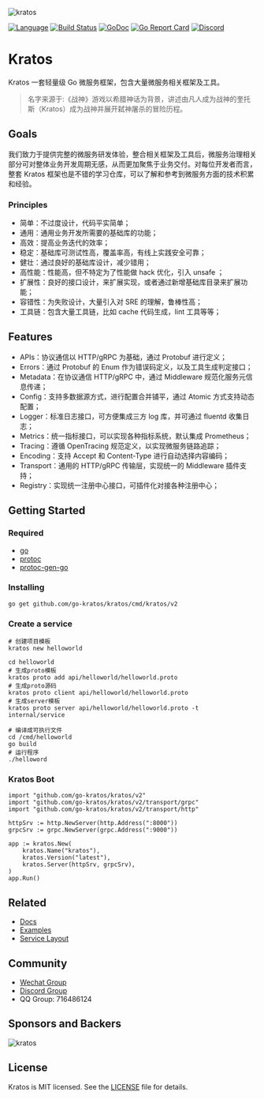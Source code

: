 ![kratos](docs/images/kratos.png)

[![Language](https://img.shields.io/badge/Language-Go-blue.svg)](https://golang.org/)
[![Build Status](https://github.com/go-kratos/kratos/workflows/Go/badge.svg)](https://github.com/go-kratos/kratos/actions)
[![GoDoc](https://pkg.go.dev/badge/github.com/go-kratos/kratos/v2)](https://pkg.go.dev/github.com/go-kratos/kratos/v2)
[![Go Report Card](https://goreportcard.com/badge/github.com/go-kratos/kratos/v2)](https://goreportcard.com/report/github.com/go-kratos/kratos/v2)
[![Discord](https://img.shields.io/discord/766619759214854164?label=chat&logo=discord)](https://discord.gg/BWzJsUJ)

# Kratos

Kratos 一套轻量级 Go 微服务框架，包含大量微服务相关框架及工具。  

> 名字来源于:《战神》游戏以希腊神话为背景，讲述由凡人成为战神的奎托斯（Kratos）成为战神并展开弑神屠杀的冒险历程。

## Goals

我们致力于提供完整的微服务研发体验，整合相关框架及工具后，微服务治理相关部分可对整体业务开发周期无感，从而更加聚焦于业务交付。对每位开发者而言，整套 Kratos 框架也是不错的学习仓库，可以了解和参考到微服务方面的技术积累和经验。

### Principles

* 简单：不过度设计，代码平实简单；
* 通用：通用业务开发所需要的基础库的功能；
* 高效：提高业务迭代的效率；
* 稳定：基础库可测试性高，覆盖率高，有线上实践安全可靠；
* 健壮：通过良好的基础库设计，减少错用；
* 高性能：性能高，但不特定为了性能做 hack 优化，引入 unsafe ；
* 扩展性：良好的接口设计，来扩展实现，或者通过新增基础库目录来扩展功能；
* 容错性：为失败设计，大量引入对 SRE 的理解，鲁棒性高；
* 工具链：包含大量工具链，比如 cache 代码生成，lint 工具等等；

## Features
* APIs：协议通信以 HTTP/gRPC 为基础，通过 Protobuf 进行定义；
* Errors：通过 Protobuf 的 Enum 作为错误码定义，以及工具生成判定接口；
* Metadata：在协议通信 HTTP/gRPC 中，通过 Middleware 规范化服务元信息传递；
* Config：支持多数据源方式，进行配置合并铺平，通过 Atomic 方式支持动态配置；
* Logger：标准日志接口，可方便集成三方 log 库，并可通过 fluentd 收集日志；
* Metrics：统一指标接口，可以实现各种指标系统，默认集成 Prometheus；
* Tracing：遵循 OpenTracing 规范定义，以实现微服务链路追踪；
* Encoding：支持 Accept 和 Content-Type 进行自动选择内容编码；
* Transport：通用的 HTTP/gRPC 传输层，实现统一的 Middleware 插件支持；
* Registry：实现统一注册中心接口，可插件化对接各种注册中心；

## Getting Started
### Required
- [go](https://golang.org/dl/)
- [protoc](https://github.com/protocolbuffers/protobuf)
- [protoc-gen-go](https://github.com/protocolbuffers/protobuf-go)

### Installing
```
go get github.com/go-kratos/kratos/cmd/kratos/v2
```
### Create a service
```
# 创建项目模板
kratos new helloworld

cd helloworld
# 生成proto模板
kratos proto add api/helloworld/helloworld.proto
# 生成proto源码
kratos proto client api/helloworld/helloworld.proto
# 生成server模板
kratos proto server api/helloworld/helloworld.proto -t internal/service

# 编译成可执行文件
cd /cmd/helloworld
go build
# 运行程序
./helloword
```

### Kratos Boot
```
import "github.com/go-kratos/kratos/v2"
import "github.com/go-kratos/kratos/v2/transport/grpc"
import "github.com/go-kratos/kratos/v2/transport/http"

httpSrv := http.NewServer(http.Address(":8000"))
grpcSrv := grpc.NewServer(grpc.Address(":9000"))

app := kratos.New(
    kratos.Name("kratos"),
    kratos.Version("latest"),
    kratos.Server(httpSrv, grpcSrv),
)
app.Run()
```

## Related

* [Docs](https://go-kratos.dev/)
* [Examples](https://github.com/go-kratos/examples)
* [Service Layout](https://github.com/go-kratos/kratos-layout)

## Community
* [Wechat Group](https://github.com/go-kratos/kratos/issues/682)
* [Discord Group](https://discord.gg/BWzJsUJ)
* QQ Group: 716486124

## Sponsors and Backers

![kratos](docs/images/alipay.png)

## License
Kratos is MIT licensed. See the [LICENSE](./LICENSE) file for details.
